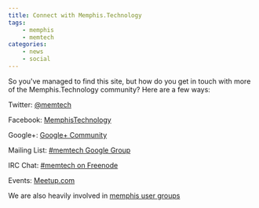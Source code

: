 ```yaml
---
title: Connect with Memphis.Technology
tags:
    - memphis
    - memtech
categories:
    - news
    - social
---
```

So you've managed to find this site, but how do you get in touch with more of the Memphis.Technology community? Here are a few ways:

Twitter: [@memtech](https://twitter.com/@memtech)

Facebook: [MemphisTechnology](https://www.facebook.com/MemphisTechnology)

Google+: [Google+ Community](https://plus.google.com/u/1/communities/111617696126688058262)

Mailing List: [#memtech Google Group](https://groups.google.com/forum/#!forum/memtech)

IRC Chat: [#memtech on Freenode](http://webchat.freenode.net/?channels=#memtech)

Events: [Meetup.com](http://www.meetup.com/memphis-technology-user-groups/)


We are also heavily involved in [memphis user groups](http://memphis.technology/user-groups/)
